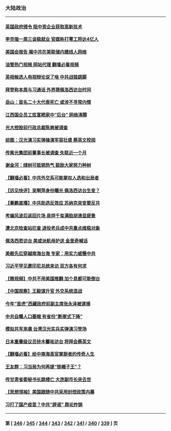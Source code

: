 ### 大陆政治
---
#### [英国政府颁令 阻中资企业获取高新技术](../../pages/ncid277/n13789529.md?07270045) 
#### [李克强一周三谈稳就业 官媒称打零工将达4亿人](../../pages/ncid277/n13788931.md?07270045) 
#### [美国会报告 揭中共在美联储内建线人网络](../../pages/ncid277/n13789469.md?07270045) 
#### [油管热门视频 网站代理 翻墙必看视频](http://209.222.30.114:81/youtube.html?07270045)
#### [英相候选人电视辩论说了啥 中共战狼跳脚](../../pages/ncid277/n13789383.md?07270045) 
#### [拜登称本周与习通话 外界猜佩洛西访台时间](../../pages/ncid277/n13789326.md?07270045) 
#### [岳山：首名二十大代表死亡 或涉不寻常内情](../../pages/ncid277/n13789290.md?07270045) 
#### [江西国企员工炫富晒家中“后台” 网络沸腾](../../pages/ncid277/n13789277.md?07270045) 
#### [光大控股前行政总裁陈爽被调查](../../pages/ncid277/n13789287.md?07270045) 
#### [组图：汉光演习实弹操演军容壮盛 蔡英文校阅](../../pages/ncid277/n13789151.md?07270045) 
#### [传紫光集团前董事长被调查 失联近一个月](../../pages/ncid277/n13789182.md?07270045) 
#### [谢金河：绿树可抵销热气 鼓励大家努力种树](../../pages/ncid277/n13789080.md?07270045) 
#### [【翻墙必看】中共外交系可能掌权人选和出局者](../../pages/ncid277/n13789018.md?07270045) 
#### [【远见快评】吴啊萍身份曝光 佩洛西访台生变？](../../pages/ncid277/n13788954.md?07270045) 
#### [【秦鹏直播】中共助选反效应 苏纳克突变要反共](../../pages/ncid277/n13788943.md?07270045) 
#### [考编风波后返回片场 易烊千玺满脸胡渣显疲惫](../../pages/ncid277/n13788895.md?07270045) 
#### [遭北京检查站拦查 退役老兵成中共重点维稳对象](../../pages/ncid277/n13788855.md?07270045) 
#### [佩洛西若访台 美或派航母护送 金里奇喊话](../../pages/ncid277/n13788861.md?07270045) 
#### [美舰先后穿越南海台海 专家：用实力威慑中共](../../pages/ncid277/n13788800.md?07270045) 
#### [习近平罕见邀印尼总统来访 双方各有何求](../../pages/ncid277/n13788818.md?07270045) 
#### [【微视频】中共不用美国推翻 加个息都可能倒台](../../pages/ncid277/n13788822.md?07270045) 
#### [【中国观察】王毅谋升官 外交系统混战](../../pages/ncid277/n13788737.md?07270045) 
#### [今年“首虎”西藏政府前副主席张永泽被逮捕](../../pages/ncid277/n13788610.md?07270045) 
#### [中共自曝人口萎缩 有省份“断崖式下降”](../../pages/ncid277/n13788597.md?07270045) 
#### [模拟共军来袭 台湾汉光实兵实弹演习登场](../../pages/ncid277/n13788316.md?07270045) 
#### [日本重量级议员铃木馨祐访台 将拜会蔡英文](../../pages/ncid277/n13788531.md?07270045) 
#### [【翻墙必看】给中南海高官掌厨者的传奇人生](../../pages/ncid277/n13788328.md?07270045) 
#### [王友群：习当局为何再提“铁帽子王”？](../../pages/ncid277/n13788244.md?07270045) 
#### [传甘肃省委秘书长跳楼亡 大连副市长突去世](../../pages/ncid277/n13788331.md?07270045) 
#### [【思想领袖】美国跟随中共采用封控政策内幕](../../pages/ncid277/n13773433.md?07270045) 
#### [习打了国产疫苗？中共“辟谣” 舆论炸锅](../../pages/ncid277/n13788211.md?07270045) 

---
#### 第 [ [346](./346.md?07270045) / [345](./345.md?07270045) / [344](./344.md?07270045) / [343](./343.md?07270045) / [342](./342.md?07270045) / [341](./341.md?07270045) / [340](./340.md?07270045) / [339](./339.md?07270045) ] 页
